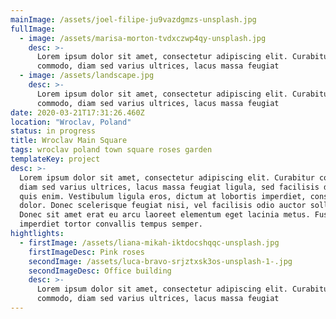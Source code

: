 ```yaml
---
mainImage: /assets/joel-filipe-ju9vazdgmzs-unsplash.jpg
fullImage:
  - image: /assets/marisa-morton-tvdxczwp4qy-unsplash.jpg
    desc: >-
      Lorem ipsum dolor sit amet, consectetur adipiscing elit. Curabitur
      commodo, diam sed varius ultrices, lacus massa feugiat
  - image: /assets/landscape.jpg
    desc: >-
      Lorem ipsum dolor sit amet, consectetur adipiscing elit. Curabitur
      commodo, diam sed varius ultrices, lacus massa feugiat
date: 2020-03-21T17:31:26.460Z
location: "Wroclav, Poland"
status: in progress
title: Wroclav Main Square
tags: wroclav poland town square roses garden
templateKey: project
desc: >-
  Lorem ipsum dolor sit amet, consectetur adipiscing elit. Curabitur commodo,
  diam sed varius ultrices, lacus massa feugiat ligula, sed facilisis diam odio
  quis enim. Vestibulum ligula eros, dictum at lobortis imperdiet, consequat sed
  dolor. Donec scelerisque feugiat nisi, vel facilisis odio auctor sollicitudin.
  Donec sit amet erat eu arcu laoreet elementum eget lacinia metus. Fusce
  imperdiet tortor convallis tempus semper.
hightlights:
  - firstImage: /assets/liana-mikah-iktdocshqqc-unsplash.jpg
    firstImageDesc: Pink roses
    secondImage: /assets/luca-bravo-srjztxsk3os-unsplash-1-.jpg
    secondImageDesc: Office building
    desc: >-
      Lorem ipsum dolor sit amet, consectetur adipiscing elit. Curabitur
      commodo, diam sed varius ultrices, lacus massa feugiat
---
```

